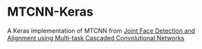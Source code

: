 # MTCNN-Keras
A Keras implementation of MTCNN from [Joint Face Detection and Alignment using Multi-task Cascaded Convolutional Networks](https://kpzhang93.github.io/MTCNN_face_detection_alignment/paper/spl.pdf)
